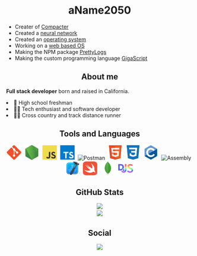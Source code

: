 <h1 align="center">aName2050</h1>
<ul>
  <li>Creater of <a href="https://github.com/aname2050/compacter">Compacter</a></li>
  <li>Created a <a href="https://github.com/aname2050/typescript-neural-network">neural network</a></li>
  <li>Created an <a href="https://github.com/aname2050/aos">operating system</a></li>
  <li>Working on a <a href="https://github.com/aname2050/aos-web">web based OS</a></li>
  <li>Making the NPM package <a href="https://github.com/aname2050/prettylogs">PrettyLogs</a></li>
  <li>Making the custom programming language <a href="https://github.com/aname2050/gigascript">GigaScript</a></li>
</ul>
<h2 align="center">About me</h2>
<p>
  <strong>Full stack developer</strong> born and raised in California.
  <li>💪 High school freshman</li>
  <li>👨‍💻 Tech enthusiast and software developer</li>
  <li>🏃‍♂️ Cross country and track distance runner</li>
</p>
<h2 align="center">Tools and Languages</h2>
<p align="center">
  <img src="https://github.com/devicons/devicon/blob/master/icons/git/git-original.svg" title="Git" **alt="Git" width="40" height="40"/>&nbsp;
  <img src="https://github.com/devicons/devicon/blob/master/icons/nodejs/nodejs-original.svg" title="NodeJS" alt="NodeJS" width="40" height="40"/>&nbsp;
  <img src="https://github.com/devicons/devicon/blob/master/icons/javascript/javascript-original.svg" title="JavaScript" alt="JavaScript" width="40" height="40"/>&nbsp;
  <img src="https://github.com/devicons/devicon/blob/master/icons/typescript/typescript-original.svg" title="TypeScript" alt="TypeScript" width="40" height="40"/>&nbsp;
  <img src="https://www.vectorlogo.zone/logos/getpostman/getpostman-icon.svg" title="Postman"  alt="Postman" width="40" height="40"/>&nbsp;
  <img src="https://github.com/devicons/devicon/blob/master/icons/html5/html5-original.svg" title="HTML5" alt="HTML" width="40" height="40"/>&nbsp;
  <img src="https://github.com/devicons/devicon/blob/master/icons/css3/css3-plain.svg"  title="CSS3" alt="CSS" width="40" height="40"/>&nbsp;
  <img src="https://github.com/devicons/devicon/blob/master/icons/c/c-original.svg"  title="C" alt="C" width="40" height="40"/>&nbsp;
  <img src="https://static.thenounproject.com/png/762420-200.png"  title="Assembly" alt="Assembly" width="40" height="40"/>&nbsp;
  <img src="https://github.com/devicons/devicon/blob/master/icons/xcode/xcode-original.svg"  title="Xcode" alt="Xcode" width="40" height="40"/>&nbsp;
  <img src="https://github.com/devicons/devicon/blob/master/icons/swift/swift-original.svg"  title="Swift" alt="Swift" width="40" height="40"/>&nbsp;
  <img src="https://github.com/devicons/devicon/blob/master/icons/mongodb/mongodb-original.svg"  title="MongoDB" alt="MongoDB" width="40" height="40"/>&nbsp;
  <img src="https://github.com/devicons/devicon/blob/master/icons/discordjs/discordjs-original.svg"  title="discord.js" alt="discord.js" width="40" height="40"/>&nbsp;
</p>
<h2 align="center">GitHub Stats</h2>
<div align="center"><a href="https://github.com/aName2050"><img src="https://github-readme-stats.vercel.app/api?username=aName2050&show_icons=true&theme=dark&rank_icon=github" /></a></div>
<div align="center"><a href="https://github.com/aName2050"><img src="https://github-readme-stats.vercel.app/api/top-langs/?username=aName2050&theme=dark&layout=pie" /></a></div>
<h2 align="center">Social</h2>
<div align="center"><a href="https://discord.com/users/733422078501322887"><img src="https://lanyard-profile-readme.vercel.app/api/733422078501322887"/></a></div>

